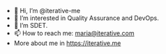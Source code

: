 - 👋 Hi, I’m @iterative-me
- 👀 I’m interested in Quality Assurance and DevOps.
- 🌱 I’m SDET.
- 📫 How to reach me: maria@iterative.com
- More about me in https://iterative.me

<!---
iterative-me/iterative-me is a ✨ special ✨ repository because its `README.md` (this file) appears on your GitHub profile.
You can click the Preview link to take a look at your changes.
--->

